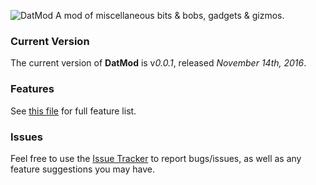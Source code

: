 ![DatMod](https://github.com/xlxAciDxlx/DatMod/raw/master/src/main/resources/assets/datmod/DatMod.png)
A mod of miscellaneous bits & bobs, gadgets & gizmos.

### Current Version
The current version of **DatMod** is v*0.0.1*, released *November 14th, 2016*.

### Features
See [this file](./FEATURES.md) for full feature list.

### Issues
Feel free to use the [Issue Tracker](./issues/) to report bugs/issues, as well as any feature suggestions you may have.